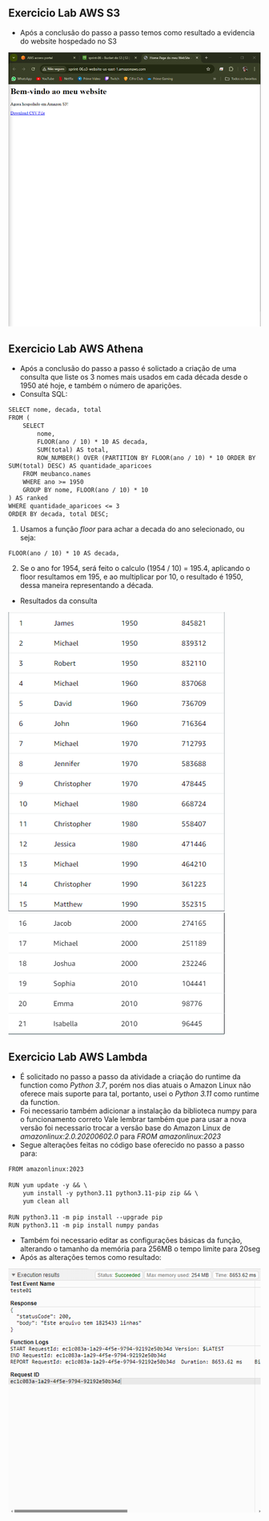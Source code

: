 ## Exercicio Lab AWS S3
- Após a conclusão do passo a passo temos como resultado a evidencia do website hospedado no S3
<img src="../evidencias/img/Atividade-AWS_S3.png">

## Exercicio Lab AWS Athena
- Após a conclusão do passo a passo é solictado a criação de uma consulta que liste os 3 nomes mais usados em cada década desde o 1950 até hoje, e também o número de aparições.
- Consulta SQL:
```
SELECT nome, decada, total
FROM (
    SELECT 
        nome, 
        FLOOR(ano / 10) * 10 AS decada, 
        SUM(total) AS total,
        ROW_NUMBER() OVER (PARTITION BY FLOOR(ano / 10) * 10 ORDER BY SUM(total) DESC) AS quantidade_aparicoes
    FROM meubanco.names
    WHERE ano >= 1950
    GROUP BY nome, FLOOR(ano / 10) * 10
) AS ranked
WHERE quantidade_aparicoes <= 3
ORDER BY decada, total DESC;
```
1. Usamos a função *floor* para achar a decada do ano selecionado, ou seja:
```
FLOOR(ano / 10) * 10 AS decada, 
```
2. Se o ano for 1954, será feito o calculo (1954 / 10) = 195.4, aplicando o floor resultamos em 195, e ao multiplicar por 10, o resultado é 1950, dessa maneira representando a década. 

- Resultados da consulta
<img src="../evidencias/img/Resultado_query_AWS-ATHENA.png">
<img src="../evidencias/img/Resultado_query_AWS-ATHENA-Parte02.png">

## Exercicio Lab AWS Lambda
- É solicitado no passo a passo da atividade a criação do runtime da function como *Python 3.7*, porém nos dias atuais o Amazon Linux não oferece mais suporte para tal, portanto, usei o *Python 3.11* como runtime da function.
- Foi necessario também adicionar a instalação da biblioteca numpy para o funcionamento correto
Vale lembrar também que para usar a nova versão foi necessario trocar a versão base do Amazon Linux de *amazonlinux:2.0.20200602.0* para *FROM amazonlinux:2023*
- Segue alterações feitas no código base oferecido no passo a passo para: 
```
FROM amazonlinux:2023

RUN yum update -y && \
    yum install -y python3.11 python3.11-pip zip && \
    yum clean all

RUN python3.11 -m pip install --upgrade pip
RUN python3.11 -m pip install numpy pandas
```
- Também foi necessario editar as configurações básicas da função, alterando o tamanho da memória para 256MB o tempo limite para 20seg
- Após as alterações temos como resultado: 
<img src="../evidencias/img/AWS_LAMBDA.png">
